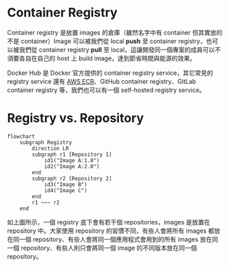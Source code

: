 # Container Registry

Container registry 是放置 images 的倉庫（雖然名字中有 container 但其實放的不是 container）Image 可以被我們從 local **push** 至 container registry，也可以被我們從 container registry **pull** 至 local，這讓開發同一個專案的成員可以不須要各自在自己的 host 上 build image，達到節省時間與能源的效果。

Docker Hub 是 Docker 官方提供的 container registry service，其它常見的 registry service 還有 [AWS ECR](https://aws.amazon.com/ecr/)、GitHub container registry、GitLab container registry 等，我們也可以有一個 self-hosted registry service。

# Registry vs. Repository

```mermaid
flowchart
    subgraph Registry
        direction LR
        subgraph r1 [Repository 1]
            id1("Image A:1.0")
            id2("Image A:2.0")
        end
        subgraph r2 [Repository 2]
            id3("Image B")
            id4("Image C")
        end
        r1 ~~~ r2
    end
```

如上圖所示，一個 registry 底下會有若干個 repositories，images 是放置在 repository 中。大家使用 repository 的習慣不同，有些人會將所有 images 都放在同一個 repository、有些人會將同一個應用程式會用到的所有 images 放在同一個 repository、有些人則只會將同一個 image 的不同版本放在同一個 repository。
